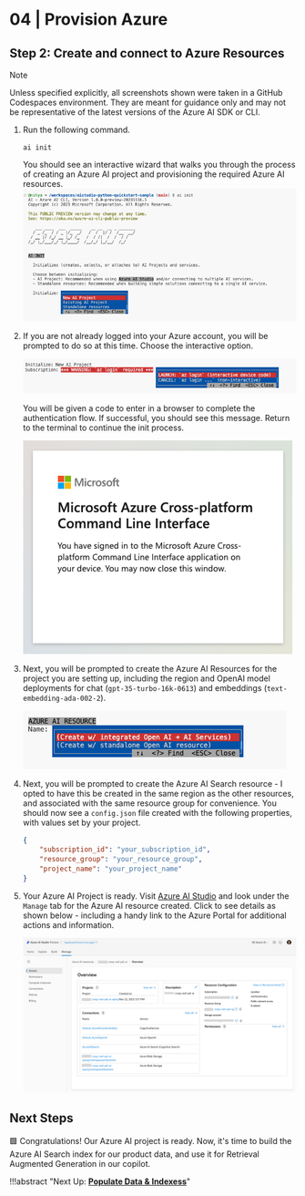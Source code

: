 # 04 | Provision Azure

## Step 2: Create and connect to Azure Resources

> [!NOTE]  
> Unless specified explicitly, all screenshots shown were taken in a GitHub Codespaces environment. They are meant for guidance only and may not be representative of the latest versions of the Azure AI SDK or CLI.


1. Run the following command.

    ```
    ai init
    ```

    You should see an interactive wizard that walks you through the process of creating an Azure AI project and provisioning the required Azure AI resources.
    ![Ai init](./img/05-ai-init.png)


2. If you are not already logged into your Azure account, you will be prompted to do so at this time. Choose the interactive option.

    ![Az Login](./img/06-az-login.png)

   You will be given a code to enter in a browser to complete the authentication flow. If successful, you should see this message. Return to the terminal to continue the init process. 
    
    ![Az Login](./img/07-az-signedin.png)

3. Next, you will be prompted to create the Azure AI Resources for the project you are setting up, including the region and OpenAI model deployments for chat (`gpt-35-turbo-16k-0613`) and embeddings (`text-embedding-ada-002-2`).

    ![Ai init](./img/08-ai-resource.png)

4. Next, you will be prompted to create the Azure AI Search resource - I opted to have this be created in the same region as the other resources, and associated with the same resource group for convenience. You should now see a `config.json` file created with the following properties, with values set by your project.

    ```json
    {
        "subscription_id": "your_subscription_id",
        "resource_group": "your_resource_group",
        "project_name": "your_project_name"
    }
    ```

5. Your Azure AI Project is ready. Visit [Azure AI Studio](https://ai.azure.com) and look under the `Manage` tab for the Azure AI resource created. Click to see details as shown below - including a handy link to the Azure Portal for additional actions and information.

    ![Ai Studio](./img/09-ai-studio.png)

## Next Steps

🟩 Congratulations! Our Azure AI project is ready. Now, it's time to build the Azure AI Search index for our product data, and use it for Retrieval Augmented Generation in our copilot.

!!!abstract "Next Up: [**Populate Data & Indexess**](./05-search.md)"

